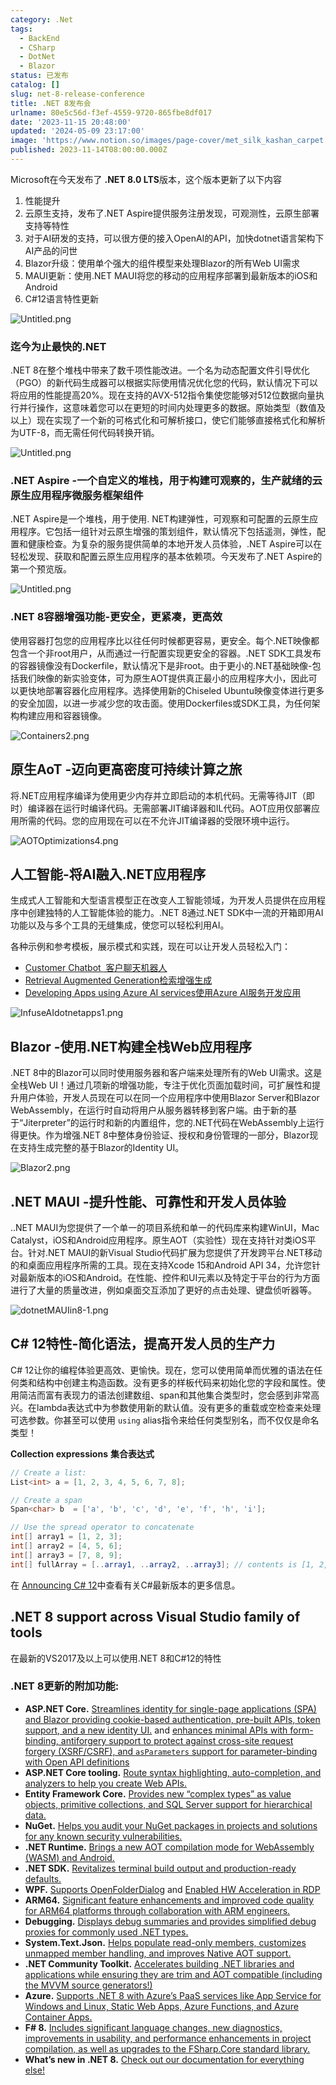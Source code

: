 ```yaml
---
category: .Net
tags:
  - BackEnd
  - CSharp
  - DotNet
  - Blazor
status: 已发布
catalog: []
slug: net-8-release-conference
title: .NET 8发布会
urlname: 80e5c56d-f3ef-4559-9720-865fbe8df017
date: '2023-11-15 20:48:00'
updated: '2024-05-09 23:17:00'
image: 'https://www.notion.so/images/page-cover/met_silk_kashan_carpet.jpg'
published: 2023-11-14T08:00:00.000Z
---
```


Microsoft在今天发布了 **.NET 8.0 LTS**版本，这个版本更新了以下内容

1. 性能提升
2. 云原生支持，发布了.NET Aspire提供服务注册发现，可观测性，云原生部署支持等特性
3. 对于AI研发的支持，可以很方便的接入OpenAI的API，加快dotnet语言架构下AI产品的问世
4. Blazor升级：使用单个强大的组件模型来处理Blazor的所有Web UI需求
5. MAUI更新：使用.NET MAUI将您的移动的应用程序部署到最新版本的iOS和Android
6. C#12语言特性更新

![Untitled.png](https://prod-files-secure.s3.us-west-2.amazonaws.com/5d24fe63-e567-4804-86f9-9fdc62e13082/10cda029-65af-4ea7-b30e-605b2d9e6c57/Untitled.png?X-Amz-Algorithm=AWS4-HMAC-SHA256&X-Amz-Content-Sha256=UNSIGNED-PAYLOAD&X-Amz-Credential=ASIAZI2LB466U4RQ3G4A%2F20250412%2Fus-west-2%2Fs3%2Faws4_request&X-Amz-Date=20250412T053736Z&X-Amz-Expires=3600&X-Amz-Security-Token=IQoJb3JpZ2luX2VjEFUaCXVzLXdlc3QtMiJIMEYCIQC8lILLgd%2BQL40AorxzH0UU71OB9m2MkdgnCjJQ5arA8gIhANPQOb%2FXiNqiSkjas74XsGLSVrPMsYVdGYklMPPyrUplKogECM7%2F%2F%2F%2F%2F%2F%2F%2F%2F%2FwEQABoMNjM3NDIzMTgzODA1IgwwOsWcR3ZCGmJwT8Qq3APGqi9totRVmcCFTJHDGxfvqi%2FolNhnn8vqtwd%2B4%2FlldV49cGaISsB%2BMspaFiU6AZ6d9v9NKgW7LXtByksS2SANyWKY07R8Fk5tlZv9YzYChH6t%2FXuC6R%2Bd7AEx591rLAD805HvPePfJ9xMUruR%2Fna73kXJFc27wbSBvZ%2F0NmemVxkO0pfGZRuKf5V%2Bz0ykjS2JllNB7Vw98IeolDzRza18aKqMN4ul%2BMZP9UnV%2FNsdGecw5qSQTOUSK6gf74OJuzK5GFedyOJs1XWOyD8K64gI%2BOuuWDfVeCn%2BXWnZHXzC0wTjTM%2BTEcFHwFPJ6ci4K%2FIUgU7sCD6wZl8Q63yAjFBMaKShpaZss4iNki48RN47mUUjPAYUALuC7ypSHBjzdBeUpfJDbsvpgmi%2FV9tW2jSJ4o5hCCseZ0DXQZL6goPgaKzv5dsjdR8NSzgbXioaoue7ewkRLFamBKlkiNqkR0s47HsHyq7i60VA6yuCIAfsLWpuKqMzcOogLRO4Kpgw%2F60npYB9RYLDSam0IPBV4YI%2BpKwFBT5hg%2Fxr%2FjvVNUcaT%2FjmMTZ6yWWJpDoWO7H1dxS5%2F%2F6e%2B4%2BIb81%2BzYFBJD5u5bQusqggip98CXWgeAE2rIhK4Nckz7La5JvV7jC46%2Be%2FBjqkAZ8EgyjIUTBW0AXi%2FMwOt9OrgM2zx7dIlBYY3n75TIpadJJMWW3%2BBkRm0G%2Bfr6jizPdEFkj%2FOgf38nucSeIEtARLntMUJYgXfyPSKbvXgguZRg9g327ydNff4fyIAKPEZOq3Z543mil70zv4OkBdkIJoJtO%2B%2FbtgnPLOi599lvCRQo%2FB7sUraMe0%2Bwg71%2F93SXU4b72i%2Bz8H9Q93stRvRyLmESKu&X-Amz-Signature=940c19ef580d3666d1c6c7a4103e6926e8a6850a601e483d7f062e2bcef8a457&X-Amz-SignedHeaders=host&x-id=GetObject)


### **迄今为止最快的.NET**


.NET 8在整个堆栈中带来了数千项性能改进。一个名为动态配置文件引导优化（PGO）的新代码生成器可以根据实际使用情况优化您的代码，默认情况下可以将应用的性能提高20%。现在支持的AVX-512指令集使您能够对512位数据向量执行并行操作，这意味着您可以在更短的时间内处理更多的数据。原始类型（数值及以上）现在实现了一个新的可格式化和可解析接口，使它们能够直接格式化和解析为UTF-8，而无需任何代码转换开销。


![Untitled.png](https://prod-files-secure.s3.us-west-2.amazonaws.com/5d24fe63-e567-4804-86f9-9fdc62e13082/edcbf140-d619-4389-a4a6-f97c113ab9f2/Untitled.png?X-Amz-Algorithm=AWS4-HMAC-SHA256&X-Amz-Content-Sha256=UNSIGNED-PAYLOAD&X-Amz-Credential=ASIAZI2LB466U4RQ3G4A%2F20250412%2Fus-west-2%2Fs3%2Faws4_request&X-Amz-Date=20250412T053736Z&X-Amz-Expires=3600&X-Amz-Security-Token=IQoJb3JpZ2luX2VjEFUaCXVzLXdlc3QtMiJIMEYCIQC8lILLgd%2BQL40AorxzH0UU71OB9m2MkdgnCjJQ5arA8gIhANPQOb%2FXiNqiSkjas74XsGLSVrPMsYVdGYklMPPyrUplKogECM7%2F%2F%2F%2F%2F%2F%2F%2F%2F%2FwEQABoMNjM3NDIzMTgzODA1IgwwOsWcR3ZCGmJwT8Qq3APGqi9totRVmcCFTJHDGxfvqi%2FolNhnn8vqtwd%2B4%2FlldV49cGaISsB%2BMspaFiU6AZ6d9v9NKgW7LXtByksS2SANyWKY07R8Fk5tlZv9YzYChH6t%2FXuC6R%2Bd7AEx591rLAD805HvPePfJ9xMUruR%2Fna73kXJFc27wbSBvZ%2F0NmemVxkO0pfGZRuKf5V%2Bz0ykjS2JllNB7Vw98IeolDzRza18aKqMN4ul%2BMZP9UnV%2FNsdGecw5qSQTOUSK6gf74OJuzK5GFedyOJs1XWOyD8K64gI%2BOuuWDfVeCn%2BXWnZHXzC0wTjTM%2BTEcFHwFPJ6ci4K%2FIUgU7sCD6wZl8Q63yAjFBMaKShpaZss4iNki48RN47mUUjPAYUALuC7ypSHBjzdBeUpfJDbsvpgmi%2FV9tW2jSJ4o5hCCseZ0DXQZL6goPgaKzv5dsjdR8NSzgbXioaoue7ewkRLFamBKlkiNqkR0s47HsHyq7i60VA6yuCIAfsLWpuKqMzcOogLRO4Kpgw%2F60npYB9RYLDSam0IPBV4YI%2BpKwFBT5hg%2Fxr%2FjvVNUcaT%2FjmMTZ6yWWJpDoWO7H1dxS5%2F%2F6e%2B4%2BIb81%2BzYFBJD5u5bQusqggip98CXWgeAE2rIhK4Nckz7La5JvV7jC46%2Be%2FBjqkAZ8EgyjIUTBW0AXi%2FMwOt9OrgM2zx7dIlBYY3n75TIpadJJMWW3%2BBkRm0G%2Bfr6jizPdEFkj%2FOgf38nucSeIEtARLntMUJYgXfyPSKbvXgguZRg9g327ydNff4fyIAKPEZOq3Z543mil70zv4OkBdkIJoJtO%2B%2FbtgnPLOi599lvCRQo%2FB7sUraMe0%2Bwg71%2F93SXU4b72i%2Bz8H9Q93stRvRyLmESKu&X-Amz-Signature=cc5cbf0debd9667cd927f3e3df0fd850994ed42e86f9102d3b91867258bc0c51&X-Amz-SignedHeaders=host&x-id=GetObject)


### **.NET Aspire -一个自定义的堆栈，用于构建可观察的，生产就绪的云原生应用程序微服务框架组件**


.NET Aspire是一个堆栈，用于使用. NET构建弹性，可观察和可配置的云原生应用程序。它包括一组针对云原生增强的策划组件，默认情况下包括遥测，弹性，配置和健康检查。为复杂的服务提供简单的本地开发人员体验，.NET Aspire可以在轻松发现、获取和配置云原生应用程序的基本依赖项。今天发布了.NET Aspire的第一个预览版。


![Untitled.png](https://prod-files-secure.s3.us-west-2.amazonaws.com/5d24fe63-e567-4804-86f9-9fdc62e13082/ff6a34d3-ac25-412d-9204-a7263d00528f/Untitled.png?X-Amz-Algorithm=AWS4-HMAC-SHA256&X-Amz-Content-Sha256=UNSIGNED-PAYLOAD&X-Amz-Credential=ASIAZI2LB466U4RQ3G4A%2F20250412%2Fus-west-2%2Fs3%2Faws4_request&X-Amz-Date=20250412T053736Z&X-Amz-Expires=3600&X-Amz-Security-Token=IQoJb3JpZ2luX2VjEFUaCXVzLXdlc3QtMiJIMEYCIQC8lILLgd%2BQL40AorxzH0UU71OB9m2MkdgnCjJQ5arA8gIhANPQOb%2FXiNqiSkjas74XsGLSVrPMsYVdGYklMPPyrUplKogECM7%2F%2F%2F%2F%2F%2F%2F%2F%2F%2FwEQABoMNjM3NDIzMTgzODA1IgwwOsWcR3ZCGmJwT8Qq3APGqi9totRVmcCFTJHDGxfvqi%2FolNhnn8vqtwd%2B4%2FlldV49cGaISsB%2BMspaFiU6AZ6d9v9NKgW7LXtByksS2SANyWKY07R8Fk5tlZv9YzYChH6t%2FXuC6R%2Bd7AEx591rLAD805HvPePfJ9xMUruR%2Fna73kXJFc27wbSBvZ%2F0NmemVxkO0pfGZRuKf5V%2Bz0ykjS2JllNB7Vw98IeolDzRza18aKqMN4ul%2BMZP9UnV%2FNsdGecw5qSQTOUSK6gf74OJuzK5GFedyOJs1XWOyD8K64gI%2BOuuWDfVeCn%2BXWnZHXzC0wTjTM%2BTEcFHwFPJ6ci4K%2FIUgU7sCD6wZl8Q63yAjFBMaKShpaZss4iNki48RN47mUUjPAYUALuC7ypSHBjzdBeUpfJDbsvpgmi%2FV9tW2jSJ4o5hCCseZ0DXQZL6goPgaKzv5dsjdR8NSzgbXioaoue7ewkRLFamBKlkiNqkR0s47HsHyq7i60VA6yuCIAfsLWpuKqMzcOogLRO4Kpgw%2F60npYB9RYLDSam0IPBV4YI%2BpKwFBT5hg%2Fxr%2FjvVNUcaT%2FjmMTZ6yWWJpDoWO7H1dxS5%2F%2F6e%2B4%2BIb81%2BzYFBJD5u5bQusqggip98CXWgeAE2rIhK4Nckz7La5JvV7jC46%2Be%2FBjqkAZ8EgyjIUTBW0AXi%2FMwOt9OrgM2zx7dIlBYY3n75TIpadJJMWW3%2BBkRm0G%2Bfr6jizPdEFkj%2FOgf38nucSeIEtARLntMUJYgXfyPSKbvXgguZRg9g327ydNff4fyIAKPEZOq3Z543mil70zv4OkBdkIJoJtO%2B%2FbtgnPLOi599lvCRQo%2FB7sUraMe0%2Bwg71%2F93SXU4b72i%2Bz8H9Q93stRvRyLmESKu&X-Amz-Signature=709360ce26915b4210d5a206f353b13c533ad87b4dcb1797897024bca7046fc7&X-Amz-SignedHeaders=host&x-id=GetObject)


### **.NET 8容器增强功能-更安全，更紧凑，更高效**


使用容器打包您的应用程序比以往任何时候都更容易，更安全。每个.NET映像都包含一个非root用户，从而通过一行配置实现更安全的容器。.NET SDK工具发布的容器镜像没有Dockerfile，默认情况下是非root。由于更小的.NET基础映像-包括我们映像的新实验变体，可为原生AOT提供真正最小的应用程序大小，因此可以更快地部署容器化应用程序。选择使用新的Chiseled Ubuntu映像变体进行更多的安全加固，以进一步减少您的攻击面。使用Dockerfiles或SDK工具，为任何架构构建应用和容器镜像。


![Containers2.png](https://devblogs.microsoft.com/dotnet/wp-content/uploads/sites/10/2023/11/Containers2.png)


## 原生AoT -迈向更高密度可持续计算之旅


将.NET应用程序编译为使用更少内存并立即启动的本机代码。无需等待JIT（即时）编译器在运行时编译代码。无需部署JIT编译器和IL代码。AOT应用仅部署应用所需的代码。您的应用现在可以在不允许JIT编译器的受限环境中运行。


![AOTOptimizations4.png](https://devblogs.microsoft.com/dotnet/wp-content/uploads/sites/10/2023/11/AOTOptimizations4.png)


## 人工智能-将AI融入.NET应用程序


生成式人工智能和大型语言模型正在改变人工智能领域，为开发人员提供在应用程序中创建独特的人工智能体验的能力。.NET 8通过.NET SDK中一流的开箱即用AI功能以及与多个工具的无缝集成，使您可以轻松利用AI。


各种示例和参考模板，展示模式和实践，现在可以让开发人员轻松入门：

- [Customer Chatbot](https://github.com/dotnet/eShop)[ ](https://github.com/dotnet/eShop)[ 客户聊天机器人](https://github.com/dotnet/eShop)
- [Retrieval Augmented Generation](https://github.com/Azure-Samples/azure-search-openai-demo-csharp)[检索增强生成](https://github.com/Azure-Samples/azure-search-openai-demo-csharp)
- [Developing Apps using Azure AI services](https://devblogs.microsoft.com/dotnet/demystifying-retrieval-augmented-generation-with-dotnet/)[使用Azure AI服务开发应用](https://devblogs.microsoft.com/dotnet/demystifying-retrieval-augmented-generation-with-dotnet/)

![InfuseAIdotnetapps1.png](https://devblogs.microsoft.com/dotnet/wp-content/uploads/sites/10/2023/11/InfuseAIdotnetapps1.png)


## Blazor -使用.NET构建全栈Web应用程序


.NET 8中的Blazor可以同时使用服务器和客户端来处理所有的Web UI需求。这是全栈Web UI！通过几项新的增强功能，专注于优化页面加载时间，可扩展性和提升用户体验，开发人员现在可以在同一个应用程序中使用Blazor Server和Blazor WebAssembly，在运行时自动将用户从服务器转移到客户端。由于新的基于“Jiterpreter”的运行时和新的内置组件，您的.NET代码在WebAssembly上运行得更快。作为增强.NET 8中整体身份验证、授权和身份管理的一部分，Blazor现在支持生成完整的基于Blazor的Identity UI。


![Blazor2.png](https://devblogs.microsoft.com/dotnet/wp-content/uploads/sites/10/2023/11/Blazor2.png)


## .NET MAUI -提升性能、可靠性和开发人员体验


..NET MAUI为您提供了一个单一的项目系统和单一的代码库来构建WinUI，Mac Catalyst，iOS和Android应用程序。原生AOT（实验性）现在支持针对类iOS平台。针对.NET MAUI的新Visual Studio代码扩展为您提供了开发跨平台.NET移动的和桌面应用程序所需的工具。现在支持Xcode 15和Android API 34，允许您针对最新版本的iOS和Android。在性能、控件和UI元素以及特定于平台的行为方面进行了大量的质量改进，例如桌面交互添加了更好的点击处理、键盘侦听器等。


![dotnetMAUIin8-1.png](https://devblogs.microsoft.com/dotnet/wp-content/uploads/sites/10/2023/11/dotnetMAUIin8-1.png)


## C# 12特性-简化语法，提高开发人员的生产力


C# 12让你的编程体验更高效、更愉快。现在，您可以使用简单而优雅的语法在任何类和结构中创建主构造函数。没有更多的样板代码来初始化您的字段和属性。使用简洁而富有表现力的语法创建数组、span和其他集合类型时，您会感到非常高兴。在lambda表达式中为参数使用新的默认值。没有更多的重载或空检查来处理可选参数。你甚至可以使用 `using` alias指令来给任何类型别名，而不仅仅是命名类型！


**Collection expressions** **集合表达式**


```c#
// Create a list:
List<int> a = [1, 2, 3, 4, 5, 6, 7, 8];

// Create a span
Span<char> b  = ['a', 'b', 'c', 'd', 'e', 'f', 'h', 'i'];

// Use the spread operator to concatenate
int[] array1 = [1, 2, 3];
int[] array2 = [4, 5, 6];
int[] array3 = [7, 8, 9];
int[] fullArray = [..array1, ..array2, ..array3]; // contents is [1, 2, 3, 4, 5, 6, 7, 8, 9]
```


在 [Announcing C# 12](https://devblogs.microsoft.com/dotnet/announcing-csharp-12)中查看有关C#最新版本的更多信息。


## .NET 8 support across Visual Studio family of tools


在最新的VS2017及以上可以使用.NET 8和C#12的特性


### .NET 8更新的附加功能:

- **ASP.NET Core.** [Streamlines identity for single-page applications (SPA) and Blazor providing cookie-based authentication, pre-built APIs, token support, and a new identity UI.](https://devblogs.microsoft.com/dotnet/whats-new-with-identity-in-dotnet-8/) and [enhances minimal APIs with form-binding, antiforgery support to protect against cross-site request forgery (XSRF/CSRF), and ](https://learn.microsoft.com/aspnet/core/release-notes/aspnetcore-8.0#minimal-apis)[`asParameters`](https://learn.microsoft.com/aspnet/core/release-notes/aspnetcore-8.0#minimal-apis)[ support for parameter-binding with Open API definitions](https://learn.microsoft.com/aspnet/core/release-notes/aspnetcore-8.0#minimal-apis)
- **ASP.NET Core tooling.** [Route syntax highlighting, auto-completion, and analyzers to help you create Web APIs.](https://devblogs.microsoft.com/dotnet/aspnet-core-route-tooling-dotnet-8/)
- **Entity Framework Core.** [Provides new “complex types” as value objects, primitive collections, and SQL Server support for hierarchical data.](https://devblogs.microsoft.com/dotnet/announcing-ef8-rc2/)
- **NuGet.** [Helps you audit your NuGet packages in projects and solutions for any known security vulnerabilities.](https://learn.microsoft.com/nuget/concepts/auditing-packages)
- **.NET Runtime.** [Brings a new AOT compilation mode for WebAssembly (WASM) and Android.](https://devblogs.microsoft.com/dotnet/announcing-dotnet-8-rc1/#androidstripilafteraot-mode-on-android)
- **.NET SDK.** [Revitalizes terminal build output and production-ready defaults.](https://learn.microsoft.com/dotnet/core/whats-new/dotnet-8#net-sdk)
- **WPF.** [Supports OpenFolderDialog](https://devblogs.microsoft.com/dotnet/wpf-file-dialog-improvements-in-dotnet-8/) and [Enabled HW Acceleration in RDP](https://devblogs.microsoft.com/dotnet/announcing-dotnet-8-rc1/#wpf-hardware-acceleration-in-rdp)
- **ARM64.** [Significant feature enhancements and improved code quality for ARM64 platforms through collaboration with ARM engineers.](https://devblogs.microsoft.com/dotnet/this-arm64-performance-in-dotnet-8/)
- **Debugging.** [Displays debug summaries and provides simplified debug proxies for commonly used .NET types.](https://devblogs.microsoft.com/dotnet/debugging-enhancements-in-dotnet-8/)
- **System.Text.Json.** [Helps populate read-only members, customizes unmapped member handling, and improves Native AOT support.](https://devblogs.microsoft.com/dotnet/system-text-json-in-dotnet-8/)
- **.NET Community Toolkit.** [Accelerates building .NET libraries and applications while ensuring they are trim and AOT compatible (including the MVVM source generators!)](https://devblogs.microsoft.com/dotnet/announcing-the-dotnet-community-toolkit-821/)
- **Azure.** [Supports .NET 8 with Azure’s PaaS services like App Service for Windows and Linux, Static Web Apps, Azure Functions, and Azure Container Apps.](https://aka.ms/appservice-dotnet8)
- **F# 8.** [Includes significant language changes, new diagnostics, improvements in usability, and performance enhancements in project compilation, as well as upgrades to the FSharp.Core standard library.](https://devblogs.microsoft.com/dotnet/announcing-fsharp-8/)
- **What’s new in .NET 8.** [Check out our documentation for everything else!](https://learn.microsoft.com/dotnet/core/whats-new/dotnet-8)
